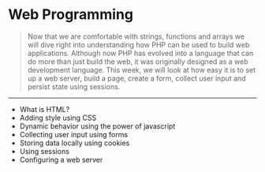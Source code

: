 Web Programming
===============
>Now that we are comfortable with strings, functions and arrays we will dive right into understanding how PHP can be used to build web applications. 
>Although now PHP has evolved into a language that can do more than just build the web, it was originally designed as a web development language. 
>This week, we will look at how easy it is to set up a web server, build a page, create a form, collect user input and persist state using sessions.

***

* What is HTML?
* Adding style using CSS
* Dynamic behavior using the power of javascript
* Collecting user input using forms
* Storing data locally using cookies
* Using sessions
* Configuring a web server
